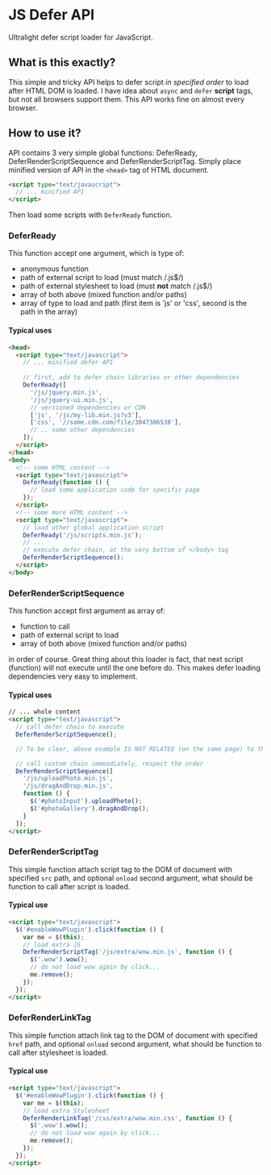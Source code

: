 # JS Defer API
Ultralight defer script loader for JavaScript.

## What is this exactly?
This simple and tricky API helps to defer script *in specified order* to load after HTML DOM is loaded. I have idea about `async` and `defer` **script** tags, but not all browsers support them. This API works fine on almost every browser.

## How to use it?
API contains 3 very simple global functions: DeferReady, DeferRenderScriptSequence and DeferRenderScriptTag. Simply place minified version of API in the `<head>` tag of HTML document.
```HTML
<script type="text/javascript">
  // ... minified API
</script>
```
Then load some scripts with `DeferReady` function.

### DeferReady
This function accept one argument, which is type of:
- anonymous function
- path of external script to load (must match /\.js$/)
- path of external stylesheet to load (must **not** match /\.js$/)
- array of both above (mixed function and/or paths)
- array of type to load and path (first item is 'js' or 'css', second is the path in the array)

#### Typical uses
```html
<head>
  <script type="text/javascript">
    // ... minified defer API
    
    // first, add to defer chain libraries or other dependencies
    DeferReady([
      '/js/jquery.min.js',
      '/js/jquery-ui.min.js',
      // versioned dependencies or CDN
      ['js', '/js/my-lib.min.js?v3'],
      ['css', '//some.cdn.com/file/3847386538'],
      // .. some other dependencies
    ]);
  </script>
</head>
<body>
  <!-- some HTML content -->
  <script type="text/javascript">
    DeferReady(function () {
      // load some application code for specific page
    });
  </script>
  <!-- some more HTML content -->
  <script type="text/javascript">
    // load other global application script
    DeferReady('/js/scripts.min.js');
    // ...
    // execute defer chain, at the very bottom of </body> tag
    DeferRenderScriptSequence();
  </script>
</body>
```

### DeferRenderScriptSequence
This function accept first argument as array of:
- function to call
- path of external script to load 
- array of both above (mixed function and/or paths)

in order of course. Great thing about this loader is fact, that next script (function) will not execute until the one before do. This makes defer loading dependencies very easy to implement.

#### Typical uses
```html
// ... whole content
<script type="text/javascript">
  // call defer chain to execute
  DeferRenderScriptSequence();

  // To be clear, above example IS NOT RELATED (on the same page) to the example below!

  // call custom chain immeadiately, respect the order
  DeferRenderScriptSequence([
    '/js/uploadPhoto.min.js',
    '/js/dragAndDrop.min.js',
    function () {
      $('#photoInput').uploadPhoto();
      $('#photoGallery').dragAndDrop();
    }
  ]);
</script>
```

### DeferRenderScriptTag
This simple function attach script tag to the DOM of document with specified `src` path, and optional `onload` second argument, what should be function to call after script is loaded.

#### Typical use
```html
<script type="text/javascript">
  $('#enableWowPlugin').click(function () {
    var me = $(this);
    // load extra JS
    DeferRenderScriptTag('/js/extra/wow.min.js', function () {
      $('.wow').wow();
      // do not load wow again by click...
      me.remove();
    });
  });
</script>
```

### DeferRenderLinkTag
This simple function attach link tag to the DOM of document with specified `href` path, and optional `onload` second argument, what should be function to call after stylesheet is loaded.

#### Typical use
```html
<script type="text/javascript">
  $('#enableWowPlugin').click(function () {
    var me = $(this);
    // load extra Stylesheet
    DeferRenderLinkTag('/css/extra/wow.min.css', function () {
      $('.wow').wow();
      // do not load wow again by click...
      me.remove();
    });
  });
</script>
```